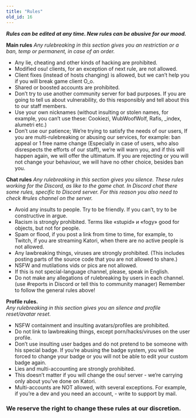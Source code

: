 ```yaml
---
title: "Rules"
old_id: 16
---
```

***Rules can be edited at any time.
New rules can be abusive for our mood.***

 **Main rules**
*Any rulebreaking in this section gives you an restriction or a ban, temp or permanent, in case of an order.*

- Any lie, cheating and other kinds of hacking are prohibited.
- Modified osu! clients, for an exception of next rule, are not allowed.
- Client fixes (instead of hosts changing) is allowed, but we can’t help you if you will break game client O_o.
- Shared or boosted accounts are prohibited.
- Don’t try to use another community server for bad purposes. If you are going to tell us about vulnerability, do this responsibly and tell about this to our staff members.
- Use your own nicknames (without insulting or stolen names, for example, you can’t use these: Cookiezi, WubWoofWolf, Rafis, _index, alumetri etc.)
- Don’t use our patience; We’re trying to satisfy the needs of our users, If you are multi-rulebreaking or abusing our services, for example: ban appeal or 1 free name change (Especially in case of users, who also disrespects the efforts of our staff), we’re will warn you, and if this will happen again, we will offer the ultimatum. If you are rejecting or you will not change your behaviour, we will have no other choice, besides ban you.

 **Chat rules**
*Any rulebreaking in this section gives you silence.
These rules working for the Discord, as like to the game chat. In Discord chat there some rules, specific to Discord server. For this reason you also need to check #rules channel on the server.*

- Avoid any insults to people. Try to be friendly. If you can’t, try to be constructive in argue.
- Racism is strongly prohibited. Terms like «stupid» и «fogy» good for objects, but not for people.
- Spam or flood, if you post a link from time to time, for example, to Twitch, if you are streaming Katori, when there are no active people is not allowed.
- Any lawbreaking things, viruses are strongly prohibited. (This includes posting parts of the source code that you are not allowed to share.)
- NSFW and mutilations vids or pics are not allowed.
- If this is not special-language channel, please, speak in English.
- Do not make any allegations of rulebreaking by users in each channel. (use #reports in Discord or tell this to community manager)
Remember to follow the general rules above!

**Profile rules.**</br>
*Any rulebreaking in this section gives you an silence and profile reset/avatar reset.*

- NSFW containment and insulting avatars/profiles are prohibited.
- Do not link to lawbreaking things, except porn/hacks/viruses on the user profile.
- Don’t use insulting user badges and do not pretend to be someone with his special badge. If you’re abusing the badge system, you will be forced to change your badge or you will not be able to edit your custom badge again.
- Lies and multi-accounting are strongly prohibited.
- This doesn’t matter if you will change the osu! server - we’re carrying only about you’ve done on Katori.
- Multi-accounts are NOT allowed, with several exceptions. For example, if you’re a dev and you need an account, - write to support by mail.

### **We reserve the right to change these rules at our discretion.**
